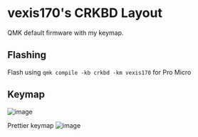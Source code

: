 # vexis170's CRKBD Layout

QMK default firmware with my keymap.

## Flashing
Flash using `qmk compile -kb crkbd -km vexis170` for Pro Micro

## Keymap
![image](https://user-images.githubusercontent.com/79429306/170833592-d481ac4d-21ca-4ffe-8a71-c47a1b8d281f.png)

Prettier keymap
![image](https://user-images.githubusercontent.com/79429306/170834078-3ed229c6-400f-4eed-8683-e3df71043a9e.png)



